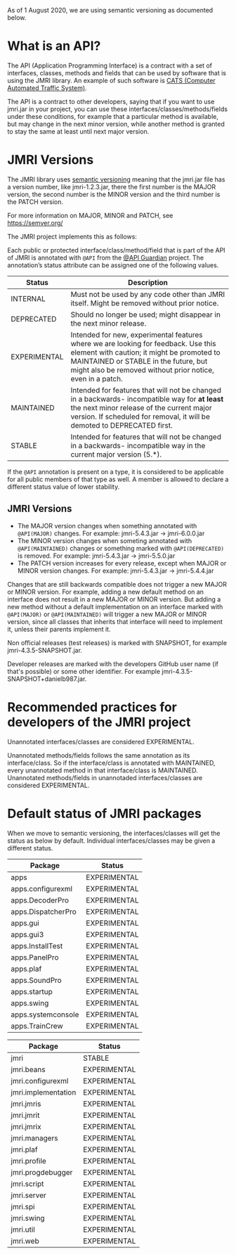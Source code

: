 As of 1 August 2020, we are using semantic versioning as documented below.

# What is an API?

The API (Application Programming Interface) is a contract with a set of interfaces, classes, methods and fields that can be used by software that is using the JMRI library. An example of such software is [CATS (Computer Automated Traffic System)](http://cats4ctc.wikidot.com/).

The API is a contract to other developers, saying that if you want to use jmri.jar in your project, you can use these interfaces/classes/methods/fields under these conditions, for example that a particular method is available, but may change in the next minor version, while another method is granted to stay the same at least until next major version.

# JMRI Versions

The JMRI library uses [semantic versioning](https://semver.org/) meaning that the jmri.jar file has
a version number, like jmri-1.2.3.jar, there the first number is the MAJOR version,
the second number is the MINOR version and the third number is the PATCH version.

For more information on MAJOR, MINOR and PATCH, see https://semver.org/

The JMRI project implements this as follows:

Each public or protected interface/class/method/field that is part of the API of JMRI
is annotated with `@API` from the [@API Guardian](https://github.com/apiguardian-team/apiguardian)
project. The annotation’s status attribute can be assigned one of the following values.

Status | Description
------ | -----------
INTERNAL | Must not be used by any code other than JMRI itself. Might be removed without prior notice.
DEPRECATED | Should no longer be used; might disappear in the next minor release.
EXPERIMENTAL | Intended for new, experimental features where we are looking for feedback. Use this element with caution; it might be promoted to MAINTAINED or STABLE in the future, but might also be removed without prior notice, even in a patch.
MAINTAINED | Intended for features that will not be changed in a backwards- incompatible way for **at least** the next minor release of the current major version. If scheduled for removal, it will be demoted to DEPRECATED first.
STABLE | Intended for features that will not be changed in a backwards- incompatible way in the current major version (5.*).

If the `@API` annotation is present on a type, it is considered to be applicable for all public members of that type as well. A member is allowed to declare a different status value of lower stability.

## JMRI Versions

* The MAJOR version changes when something annotated with `@API(MAJOR)` changes. For example: jmri-5.4.3.jar -> jmri-6.0.0.jar
* The MINOR version changes when someting annotated with `@API(MAINTAINED)` changes or something marked with `@API(DEPRECATED)` is removed. For example: jmri-5.4.3.jar -> jmri-5.5.0.jar
* The PATCH version increases for every release, except when MAJOR or MINOR version changes. For example: jmri-5.4.3.jar -> jmri-5.4.4.jar

Changes that are still backwards compatible does not trigger a new MAJOR or MINOR version. For example, adding a new default method on an interface does not result in a new MAJOR or MINOR version. But adding a new method without a default implementation on an interface marked with `@API(MAJOR)` or `@API(MAINTAINED)` will trigger a new MAJOR or MINOR version, since all classes that inherits that interface will need to implement it, unless their parents implement it.

Non official releases (test releases) is marked with SNAPSHOT, for example jmri-4.3.5-SNAPSHOT.jar.

Developer releases are marked with the developers GitHub user name (if that's possible) or some other identifier. For example jmri-4.3.5-SNAPSHOT+danielb987.jar.

# Recommended practices for developers of the JMRI project

Unannotated interfaces/classes are considered EXPERIMENTAL.

Unannotated methods/fields follows the same annotation as its interface/class. So if the interface/class is annotated with MAINTAINED, every unannotated method in that interface/class is MAINTAINED. Unannotated methods/fields in unannotaded interfaces/classes are considered EXPERIMENTAL.

# Default status of JMRI packages

When we move to semantic versioning, the interfaces/classes will get the status as below by default. Individual interfaces/classes may be given a different status.

Package | Status
------- | ------
apps | EXPERIMENTAL
apps.configurexml | EXPERIMENTAL
apps.DecoderPro | EXPERIMENTAL
apps.DispatcherPro | EXPERIMENTAL
apps.gui | EXPERIMENTAL
apps.gui3 | EXPERIMENTAL
apps.InstallTest | EXPERIMENTAL
apps.PanelPro | EXPERIMENTAL
apps.plaf | EXPERIMENTAL
apps.SoundPro | EXPERIMENTAL
apps.startup | EXPERIMENTAL
apps.swing | EXPERIMENTAL
apps.systemconsole | EXPERIMENTAL
apps.TrainCrew | EXPERIMENTAL

Package | Status
------- | ------
jmri | STABLE
jmri.beans | EXPERIMENTAL
jmri.configurexml | EXPERIMENTAL
jmri.implementation | EXPERIMENTAL
jmri.jmris | EXPERIMENTAL
jmri.jmrit | EXPERIMENTAL
jmri.jmrix | EXPERIMENTAL
jmri.managers | EXPERIMENTAL
jmri.plaf | EXPERIMENTAL
jmri.profile | EXPERIMENTAL
jmri.progdebugger | EXPERIMENTAL
jmri.script | EXPERIMENTAL
jmri.server | EXPERIMENTAL
jmri.spi | EXPERIMENTAL
jmri.swing | EXPERIMENTAL
jmri.util | EXPERIMENTAL
jmri.web | EXPERIMENTAL
